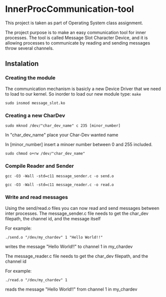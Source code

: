 # InnerProcCommunication-tool
This project is taken as part of Operating System class assignment.

The project purpose is to make an easy communication tool for inner processes.
The tool is called Message Slot Character Device, 
and it is allowing processes to communicate by reading and sending messages throw several channels.

## Instalation

### Creating the module
The communication mechanism is basicly a new Device Driver that we need to load to our kernel.
So inorder to load our new module type:
`make` <br />

`sudo insmod message_slot.ko` <br />

### Creating a new CharDev
`sudo mknod /dev/"char_dev_name" c 235 [minor_number]`

In "char_dev_name" place your Char-Dev wanted name

In [minor_number] insert a minoer number between 0 and 255 included.

`sudo chmod o+rw /dev/"char_dev_name"`

### Compile Reader and Sender

`gcc -O3 -Wall -std=c11 message_sender.c -o send.o`

`gcc -O3 -Wall -std=c11 message_reader.c -o read.o`


### Write and read messages
Using the send/read.o files you can now read and send messages between inter processes.
The message_sender.c file needs to get the char_dev filepath, the channel id, and the message itself

For example:

`./send.o "/dev/my_chardev" 1 "Hello World!!"`

writes the message "Hello World!!" to channel 1 in my_chardev

The message_reader.c file needs to get the char_dev filepath, and the channel id

For example:

`./read.o "/dev/my_chardev" 1`

reads the message "Hello World!!" from channel 1 in my_chardev


